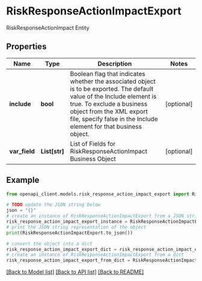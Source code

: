 # RiskResponseActionImpactExport

RiskResponseActionImpact Entity

## Properties

Name | Type | Description | Notes
------------ | ------------- | ------------- | -------------
**include** | **bool** | Boolean flag that indicates whether the associated object is to be exported. The default value of the Include element is true. To exclude a business object from the XML export file, specify false in the Include element for that business object. | [optional] 
**var_field** | **List[str]** | List of Fields for RiskResponseActionImpact Business Object | [optional] 

## Example

```python
from openapi_client.models.risk_response_action_impact_export import RiskResponseActionImpactExport

# TODO update the JSON string below
json = "{}"
# create an instance of RiskResponseActionImpactExport from a JSON string
risk_response_action_impact_export_instance = RiskResponseActionImpactExport.from_json(json)
# print the JSON string representation of the object
print(RiskResponseActionImpactExport.to_json())

# convert the object into a dict
risk_response_action_impact_export_dict = risk_response_action_impact_export_instance.to_dict()
# create an instance of RiskResponseActionImpactExport from a dict
risk_response_action_impact_export_from_dict = RiskResponseActionImpactExport.from_dict(risk_response_action_impact_export_dict)
```
[[Back to Model list]](../README.md#documentation-for-models) [[Back to API list]](../README.md#documentation-for-api-endpoints) [[Back to README]](../README.md)


